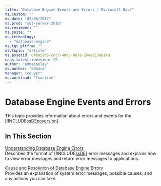 ```yaml
---
title: "Database Engine Events and Errors | Microsoft Docs"
ms.custom: ""
ms.date: "03/06/2017"
ms.prod: "sql-server-2016"
ms.reviewer: ""
ms.suite: ""
ms.technology: 
  - "database-engine"
ms.tgt_pltfrm: ""
ms.topic: "article"
ms.assetid: 04ba51b6-cdc7-409c-8d7e-26ead13e614d
caps.latest.revision: 20
author: "edmacauley"
ms.author: "edmaca"
manager: "cguyer"
ms.workload: "Inactive"
---
```

# Database Engine Events and Errors
  This topic provides information about errors and events for the [!INCLUDE[ssDEnoversion](../../includes/ssdenoversion-md.md)].  
  
## In This Section  
 [Understanding Database Engine Errors](../../relational-databases/errors-events/understanding-database-engine-errors.md)  
 Describes the format of [!INCLUDE[ssDE](../../includes/ssde-md.md)] error messages and explains how to view error messages and return error messages to applications.  
  
 [Cause and Resolution of Database Engine Errors](http://msdn.microsoft.com/library/cbfbea15-9277-498f-b772-75b4cb06f408)  
 Provides an explanation of system error messages, possible causes, and any actions you can take.  
  
  
